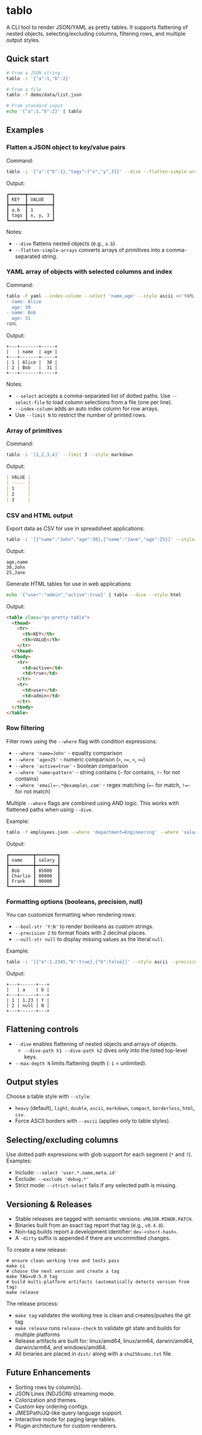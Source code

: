 # tablo

A CLI tool to render JSON/YAML as pretty tables. It supports flattening of nested objects, selecting/excluding columns, filtering rows, and multiple output styles.

## Quick start

```bash
# From a JSON string
tablo -i '{"a":1,"b":2}'

# From a file
tablo -f demo/data/list.json

# From standard input
echo '{"a":1,"b":2}' | tablo
```

## Examples

### Flatten a JSON object to key/value pairs

Command:

```bash
tablo -i '{"a":{"b":1},"tags":["x","y",3]}' --dive --flatten-simple-arrays
```

Output:

```
┏━━━━━━┳━━━━━━━━━┓
┃ KEY  ┃ VALUE   ┃
┣━━━━━━╋━━━━━━━━━┫
┃ a.b  ┃ 1       ┃
┃ tags ┃ x, y, 3 ┃
┗━━━━━━┻━━━━━━━━━┛
```

Notes:

- `--dive` flattens nested objects (e.g., `a.b`).
- `--flatten-simple-arrays` converts arrays of primitives into a comma-separated string.

### YAML array of objects with selected columns and index

Command:

```bash
tablo -F yaml --index-column --select 'name,age' --style ascii <<'YAML'
- name: Alice
  age: 30
- name: Bob
  age: 31
YAML
```

Output:

```
+---+-------+-----+
|   | name  | age |
+---+-------+-----+
| 1 | Alice |  30 |
| 2 | Bob   |  31 |
+---+-------+-----+
```

Notes:

- `--select` accepts a comma-separated list of dotted paths. Use `--select-file` to load column selections from a file (one per line).
- `--index-column` adds an auto index column for row arrays.
- Use `--limit N` to restrict the number of printed rows.

### Array of primitives

Command:

```bash
tablo -i '[1,2,3,4]' --limit 3 --style markdown
```

Output:

```markdown
| VALUE |
| ----- |
| 1     |
| 2     |
| 3     |
```

### CSV and HTML output

Export data as CSV for use in spreadsheet applications:

```bash
tablo -i '[{"name":"John","age":30},{"name":"Jane","age":25}]' --style csv
```

Output:

```
age,name
30,John
25,Jane
```

Generate HTML tables for use in web applications:

```bash
echo '{"user":"admin","active":true}' | tablo --dive --style html
```

Output:

```html
<table class="go-pretty-table">
  <thead>
    <tr>
      <th>KEY</th>
      <th>VALUE</th>
    </tr>
  </thead>
  <tbody>
    <tr>
      <td>active</td>
      <td>true</td>
    </tr>
    <tr>
      <td>user</td>
      <td>admin</td>
    </tr>
  </tbody>
</table>
```

### Row filtering

Filter rows using the `--where` flag with condition expressions:

- `--where 'name=John'` - equality comparison
- `--where 'age>25'` - numeric comparison (`>`, `>=`, `<`, `<=`)
- `--where 'active=true'` - boolean comparison
- `--where 'name~pattern'` - string contains (`~` for contains, `!~` for not contains)
- `--where 'email=~.*@example\.com'` - regex matching (`=~` for match, `!=~` for not match)

Multiple `--where` flags are combined using AND logic. This works with flattened paths when using `--dive`.

Example:

```bash
tablo -f employees.json --where 'department=Engineering' --where 'salary>75000' --select 'name,salary'
```

Output:

```
┏━━━━━━━━━┳━━━━━━━━┓
┃ name    ┃ salary ┃
┣━━━━━━━━━╋━━━━━━━━┫
┃ Bob     ┃ 85000  ┃
┃ Charlie ┃ 80000  ┃
┃ Frank   ┃ 90000  ┃
┗━━━━━━━━━┻━━━━━━━━┛
```

### Formatting options (booleans, precision, null)

You can customize formatting when rendering rows:

- `--bool-str 'Y:N'` to render booleans as custom strings.
- `--precision 2` to format floats with 2 decimal places.
- `--null-str null` to display missing values as the literal `null`.

Example:

```bash
tablo -i '[{"a":1.2345,"b":true},{"b":false}]' --style ascii --precision 2 --bool-str 'Y:N' --index-column
```

Output:

```
+---+------+---+
|   | a    | b |
+---+------+---+
| 1 | 1.23 | Y |
| 2 | null | N |
+---+------+---+
```

## Flattening controls

- `--dive` enables flattening of nested objects and arrays of objects.
  - `--dive-path k1 --dive-path k2` dives only into the listed top-level keys.
- `--max-depth N` limits flattening depth (`-1` = unlimited).

## Output styles

Choose a table style with `--style`:

- `heavy` (default), `light`, `double`, `ascii`, `markdown`, `compact`, `borderless`, `html`, `csv`.
- Force ASCII borders with `--ascii` (applies only to table styles).

## Selecting/excluding columns

Use dotted path expressions with glob support for each segment (`*` and `?`). Examples:

- Include: `--select 'user.*.name,meta.id'`
- Exclude: `--exclude 'debug.*'`
- Strict mode: `--strict-select` fails if any selected path is missing.

## Versioning & Releases

- Stable releases are tagged with semantic versions: `vMAJOR.MINOR.PATCH`.
- Binaries built from an exact tag report that tag (e.g., `v0.4.0`).
- Non-tag builds report a development identifier: `dev-<short-hash>`.
- A `-dirty` suffix is appended if there are uncommitted changes.

To create a new release:

```
# ensure clean working tree and tests pass
make ci
# choose the next version and create a tag
make TAG=v0.5.0 tag
# build multi-platform artifacts (automatically detects version from tag)
make release
```

The release process:

- `make tag` validates the working tree is clean and creates/pushes the git tag
- `make release` runs `release-check` to validate git state and builds for multiple platforms
- Release artifacts are built for: linux/amd64, linux/arm64, darwin/amd64, darwin/arm64, and windows/amd64.
- All binaries are placed in `dist/` along with a `sha256sums.txt` file.

## Future Enhancements

- Sorting rows by column(s).
- JSON Lines (NDJSON) streaming mode.
- Colorization and themes.
- Custom key ordering configs.
- JMESPath/JQ-like query language support.
- Interactive mode for paging large tables.
- Plugin architecture for custom renderers.
